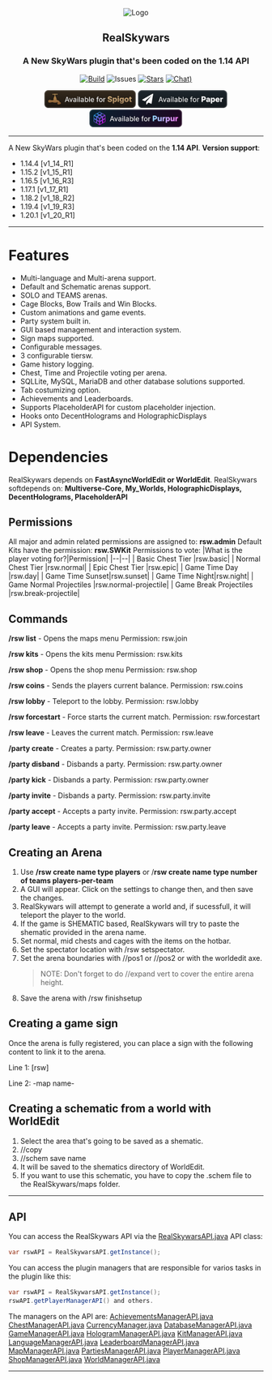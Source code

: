 <div align="center">

![Logo](https://i.imgur.com/MsyVYtt.png)
## RealSkywars
### A New SkyWars plugin that's been coded on the 1.14 API

[![Build](https://img.shields.io/github/actions/workflow/status/joserodpt/RealSkywars/maven.yml?branch=master)](https://github.com/joserodpt/RealSkywars/actions)
![Issues](https://img.shields.io/github/issues-raw/joserodpt/RealSkywars)
[![Stars](https://img.shields.io/github/stars/joserodpt/RealSkywars)](https://github.com/joserodpt/RealSkywars/stargazers)
[![Chat)](https://img.shields.io/discord/817810368649887744?logo=discord&logoColor=white)](https://discord.gg/t7gfnYZKy8)

<a href="/#"><img src="https://raw.githubusercontent.com/intergrav/devins-badges/v2/assets/compact/supported/spigot_46h.png" height="35"></a>
<a href="/#"><img src="https://raw.githubusercontent.com/intergrav/devins-badges/v2/assets/compact/supported/paper_46h.png" height="35"></a>
<a href="/#"><img src="https://raw.githubusercontent.com/intergrav/devins-badges/v2/assets/compact/supported/purpur_46h.png" height="35"></a>

</div>

----

A New SkyWars plugin that's been coded on the **1.14 API**.
**Version support**: 
 - 1.14.4 [v1_14_R1]
 - 1.15.2 [v1_15_R1]
 - 1.16.5 [v1_16_R3]
 - 1.17.1 [v1_17_R1]
 - 1.18.2 [v1_18_R2]
 - 1.19.4 [v1_19_R3]
 - 1.20.1 [v1_20_R1]

---

# Features

 - Multi-language and Multi-arena support.
 - Default and Schematic arenas support.
 - SOLO and TEAMS arenas.
 - Cage Blocks, Bow Trails and Win Blocks.
 - Custom animations and game events.
 - Party system built in.
 - GUI based management and interaction system.
 - Sign maps supported.
 - Configurable messages.
 - 3 configurable tiersw.
 - Game history logging.
 - Chest, Time and Projectile voting per arena.
 - SQLLite, MySQL, MariaDB and other database solutions supported.
 - Tab costumizing option.
 - Achievements and Leaderboards.
 - Supports PlaceholderAPI for custom placeholder injection.
 - Hooks onto DecentHolograms and HolographicDisplays
 - API System.

# Dependencies

RealSkywars depends on **FastAsyncWorldEdit or WorldEdit**.
RealSkywars softdepends on: **Multiverse-Core, My_Worlds, HolographicDisplays, DecentHolograms, PlaceholderAPI**

## Permissions

All major and admin related permissions are assigned to: **rsw.admin**
Default Kits have the permission: **rsw.SWKit**
Permissions to vote:
|What is the player voting for?|Permission|
|--|--|
| Basic Chest Tier |rsw.basic|
| Normal Chest Tier |rsw.normal|
| Epic Chest Tier |rsw.epic|
| Game Time Day |rsw.day|
| Game Time Sunset|rsw.sunset|
| Game Time Night|rsw.night|
| Game Normal Projectiles |rsw.normal-projectile|
| Game Break Projectiles |rsw.break-projectile|
## Commands

**/rsw list** - Opens the maps menu
 Permission: rsw.join

**/rsw kits** - Opens the kits menu
 Permission: rsw.kits

**/rsw shop** - Opens the shop menu
 Permission: rsw.shop

**/rsw coins** - Sends the players current balance.
 Permission: rsw.coins

**/rsw lobby** - Teleport to the lobby.
 Permission: rsw.lobby

**/rsw forcestart** - Force starts the current match.
 Permission: rsw.forcestart

**/rsw leave** - Leaves the current match.
 Permission: rsw.leave

**/party create** - Creates a party.
 Permission: rsw.party.owner

**/party disband** - Disbands a party.
 Permission: rsw.party.owner

**/party kick** - Disbands a party.
 Permission: rsw.party.owner

**/party invite** - Disbands a party.
 Permission: rsw.party.invite

**/party accept** - Accepts a party invite.
 Permission: rsw.party.accept

**/party leave** - Accepts a party invite.
 Permission: rsw.party.leave
 
## Creating an Arena

 1. Use **/rsw create name type players** or /**rsw create name type number of teams players-per-team**
 2. A GUI will appear. Click on the settings to change then, and then save the changes.
 3. RealSkywars will attempt to generate a world and, if sucessfull, it will teleport the player to the world.
 4. If the game is SHEMATIC based, RealSkywars will try to paste the shematic provided in the arena name.
 5. Set normal, mid chests and cages with the items on the hotbar.
 6. Set the spectator location with /rsw setspectator.
 7. Set the arena boundaries with //pos1 or //pos2 or with the worldedit axe.
	 > NOTE: Don't forget to do //expand vert to cover the entire arena height.
8.  Save the arena with /rsw finishsetup

## Creating a game sign

Once the arena is fully registered, you can place a sign with the following content to link it to the arena.

Line 1: [rsw]

Line 2: -map name-

## Creating a schematic from a world with WorldEdit

 1. Select the area that's going to be saved as a shematic.
 2. //copy
 3. //schem save name
 4. It will be saved to the shematics directory of WorldEdit.
5. If you want to use this schematic, you have to copy the .schem file to the RealSkywars/maps folder.

----

## API
You can access the RealSkywars API via the [RealSkywarsAPI.java](realskywars-api%2Fsrc%2Fmain%2Fjava%2Fjoserodpt%2Frealskywars%2Fapi%2FRealSkywarsAPI.java) API class:

```java
var rswAPI = RealSkywarsAPI.getInstance();
```

You can access the plugin managers that are responsible for varios tasks in the plugin like this:

```java
var rswAPI = RealSkywarsAPI.getInstance();
rswAPI.getPlayerManagerAPI() and others.
```

The managers on the API are:
[AchievementsManagerAPI.java](realskywars-api%2Fsrc%2Fmain%2Fjava%2Fjoserodpt%2Frealskywars%2Fapi%2Fmanagers%2FAchievementsManagerAPI.java)
[ChestManagerAPI.java](realskywars-api%2Fsrc%2Fmain%2Fjava%2Fjoserodpt%2Frealskywars%2Fapi%2Fmanagers%2FChestManagerAPI.java)
[CurrencyManager.java](realskywars-api%2Fsrc%2Fmain%2Fjava%2Fjoserodpt%2Frealskywars%2Fapi%2Fmanagers%2FCurrencyManager.java)
[DatabaseManagerAPI.java](realskywars-api%2Fsrc%2Fmain%2Fjava%2Fjoserodpt%2Frealskywars%2Fapi%2Fmanagers%2FDatabaseManagerAPI.java)
[GameManagerAPI.java](realskywars-api%2Fsrc%2Fmain%2Fjava%2Fjoserodpt%2Frealskywars%2Fapi%2Fmanagers%2FGameManagerAPI.java)
[HologramManagerAPI.java](realskywars-api%2Fsrc%2Fmain%2Fjava%2Fjoserodpt%2Frealskywars%2Fapi%2Fmanagers%2FHologramManagerAPI.java)
[KitManagerAPI.java](realskywars-api%2Fsrc%2Fmain%2Fjava%2Fjoserodpt%2Frealskywars%2Fapi%2Fmanagers%2FKitManagerAPI.java)
[LanguageManagerAPI.java](realskywars-api%2Fsrc%2Fmain%2Fjava%2Fjoserodpt%2Frealskywars%2Fapi%2Fmanagers%2FLanguageManagerAPI.java)
[LeaderboardManagerAPI.java](realskywars-api%2Fsrc%2Fmain%2Fjava%2Fjoserodpt%2Frealskywars%2Fapi%2Fmanagers%2FLeaderboardManagerAPI.java)
[MapManagerAPI.java](realskywars-api%2Fsrc%2Fmain%2Fjava%2Fjoserodpt%2Frealskywars%2Fapi%2Fmanagers%2FMapManagerAPI.java)
[PartiesManagerAPI.java](realskywars-api%2Fsrc%2Fmain%2Fjava%2Fjoserodpt%2Frealskywars%2Fapi%2Fmanagers%2FPartiesManagerAPI.java)
[PlayerManagerAPI.java](realskywars-api%2Fsrc%2Fmain%2Fjava%2Fjoserodpt%2Frealskywars%2Fapi%2Fmanagers%2FPlayerManagerAPI.java)
[ShopManagerAPI.java](realskywars-api%2Fsrc%2Fmain%2Fjava%2Fjoserodpt%2Frealskywars%2Fapi%2Fmanagers%2FShopManagerAPI.java)
[WorldManagerAPI.java](realskywars-api%2Fsrc%2Fmain%2Fjava%2Fjoserodpt%2Frealskywars%2Fapi%2Fmanagers%2FWorldManagerAPI.java)

----